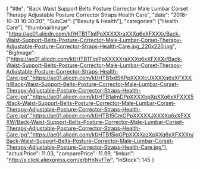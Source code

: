 {
	"title": "Back Waist Support Belts Posture Corrector Male Lumbar Corset Therapy Adjustable Posture Corrector Straps Health Care",
	"date": "2018-10-31 10:30:20",
	"SubCat": ["Beauty & Health"],
	"categories": ["Health Care"],
	"thumbnailImage": "https://ae01.alicdn.com/kf/HTB1TIqlPpXXXXXraXXXq6xXFXXXr/Back-Waist-Support-Belts-Posture-Corrector-Male-Lumbar-Corset-Therapy-Adjustable-Posture-Corrector-Straps-Health-Care.jpg_220x220.jpg",
	"BigImage": ["https://ae01.alicdn.com/kf/HTB1TIqlPpXXXXXraXXXq6xXFXXXr/Back-Waist-Support-Belts-Posture-Corrector-Male-Lumbar-Corset-Therapy-Adjustable-Posture-Corrector-Straps-Health-Care.jpg","https://ae01.alicdn.com/kf/HTB1xdSKPpXXXXcUXXXXq6xXFXXXh/Back-Waist-Support-Belts-Posture-Corrector-Male-Lumbar-Corset-Therapy-Adjustable-Posture-Corrector-Straps-Health-Care.jpg","https://ae01.alicdn.com/kf/HTB1almDPpXXXXbpXpXXq6xXFXXX5/Back-Waist-Support-Belts-Posture-Corrector-Male-Lumbar-Corset-Therapy-Adjustable-Posture-Corrector-Straps-Health-Care.jpg","https://ae01.alicdn.com/kf/HTB15CmOPpXXXXXJXXXXq6xXFXXXW/Back-Waist-Support-Belts-Posture-Corrector-Male-Lumbar-Corset-Therapy-Adjustable-Posture-Corrector-Straps-Health-Care.jpg","https://ae01.alicdn.com/kf/HTB15iqGPpXXXXazXpXXq6xXFXXXn/Back-Waist-Support-Belts-Posture-Corrector-Male-Lumbar-Corset-Therapy-Adjustable-Posture-Corrector-Straps-Health-Care.jpg"],
	"actualPrice": 11.03,
	"comparePrice": 11.99,
	"linkurl": "http://s.click.aliexpress.com/e/bHnNvfTw",
	"inStock": 145
}
